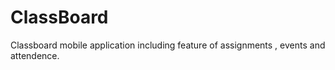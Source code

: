 # ClassBoard
Classboard mobile application including feature of assignments , events and attendence.
